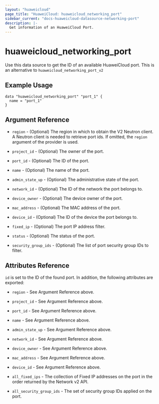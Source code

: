 ```yaml
---
layout: "huaweicloud"
page_title: "HuaweiCloud: huaweicloud_networking_port"
sidebar_current: "docs-huaweicloud-datasource-networking-port"
description: |-
  Get information of an HuaweiCloud Port.
---
```


# huaweicloud\_networking\_port

Use this data source to get the ID of an available HuaweiCloud port.
This is an alternative to `huaweicloud_networking_port_v2`

## Example Usage

```hcl
data "huaweicloud_networking_port" "port_1" {
  name = "port_1"
}
```

## Argument Reference

* `region` - (Optional) The region in which to obtain the V2 Neutron client.
  A Neutron client is needed to retrieve port ids. If omitted, the
  `region` argument of the provider is used.

* `project_id` - (Optional) The owner of the port.

* `port_id` - (Optional) The ID of the port.

* `name` - (Optional) The name of the port.

* `admin_state_up` - (Optional) The administrative state of the port.

* `network_id` - (Optional) The ID of the network the port belongs to.

* `device_owner` - (Optional) The device owner of the port.

* `mac_address` - (Optional) The MAC address of the port.

* `device_id` - (Optional) The ID of the device the port belongs to.

* `fixed_ip` - (Optional) The port IP address filter.

* `status` - (Optional) The status of the port.

* `security_group_ids` - (Optional) The list of port security group IDs to filter.

## Attributes Reference

`id` is set to the ID of the found port. In addition, the following attributes
are exported:

* `region` - See Argument Reference above.

* `project_id` - See Argument Reference above.

* `port_id` - See Argument Reference above.

* `name` - See Argument Reference above.

* `admin_state_up` - See Argument Reference above.

* `network_id` - See Argument Reference above.

* `device_owner` - See Argument Reference above.

* `mac_address` - See Argument Reference above.

* `device_id` - See Argument Reference above.

* `all_fixed_ips` - The collection of Fixed IP addresses on the port in the
  order returned by the Network v2 API.

* `all_security_group_ids` - The set of security group IDs applied on the port.
